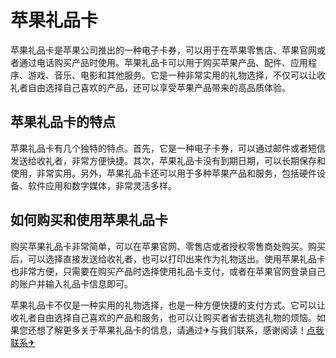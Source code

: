 # 苹果礼品卡

苹果礼品卡是苹果公司推出的一种电子卡券，可以用于在苹果零售店、苹果官网或者通过电话购买产品时使用。苹果礼品卡可以用于购买苹果产品、配件、应用程序、游戏、音乐、电影和其他服务。它是一种非常实用的礼物选择，不仅可以让收礼者自由选择自己喜欢的产品，还可以享受苹果产品带来的高品质体验。

## 苹果礼品卡的特点

苹果礼品卡有几个独特的特点。首先，它是一种电子卡券，可以通过邮件或者短信发送给收礼者，非常方便快捷。其次，苹果礼品卡没有到期日期，可以长期保存和使用，非常实用。另外，苹果礼品卡还可以用于多种苹果产品和服务，包括硬件设备、软件应用和数字媒体，非常灵活多样。

## 如何购买和使用苹果礼品卡

购买苹果礼品卡非常简单，可以在苹果官网、零售店或者授权零售商处购买。购买后，可以选择直接发送给收礼者，也可以打印出来作为礼物送出。使用苹果礼品卡也非常方便，只需要在购买产品时选择使用礼品卡支付，或者在苹果官网登录自己的账户并输入礼品卡信息即可。

苹果礼品卡不仅是一种实用的礼物选择，也是一种方便快捷的支付方式。它可以让收礼者自由选择自己喜欢的产品和服务，也可以让购买者省去挑选礼物的烦恼。如果您还想了解更多关于苹果礼品卡的信息，请通过✈与我们联系，感谢阅读！[点我联系✈](https://wap.G208.com)